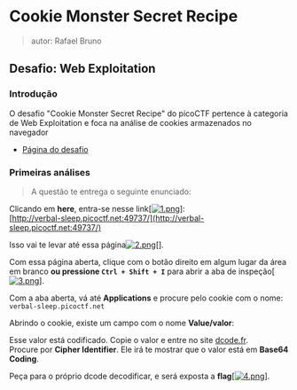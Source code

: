 # Cookie Monster Secret Recipe 

> autor: Rafael Bruno 

## Desafio: Web Exploitation

### Introdução 

O desafio "Cookie Monster Secret Recipe" do picoCTF pertence à categoria de Web Exploitation e foca na análise de cookies armazenados no navegador  
- [Página do desafio](https://play.picoctf.org/practice/challenge/469)

### Primeiras análises 

> A questão te entrega o seguinte enunciado:

Clicando em **here**, entra-se nesse link[[![1.png](https://i.postimg.cc/765XbVZJ/1.png)](https://postimg.cc/9RjynyTc)]:  
[http://verbal-sleep.picoctf.net:49737/](http://verbal-sleep.picoctf.net:49737/)

Isso vai te levar até essa página[![2.png](https://i.postimg.cc/dQXpR7MK/2.png)](https://postimg.cc/MX79qpKs)[].

Com essa página aberta, clique com o botão direito em algum lugar da área em branco **ou pressione `Ctrl + Shift + I`** para abrir a aba de inspeção[[![3.png](https://i.postimg.cc/RFwdc0wv/3.png)](https://postimg.cc/8JPLGNyY)].

Com a aba aberta, vá até **Applications** e procure pelo cookie com o nome:  
`verbal-sleep.picoctf.net`

Abrindo o cookie, existe um campo com o nome **Value/valor**:


Esse valor está codificado. Copie o valor e entre no site [dcode.fr](https://www.dcode.fr).  
Procure por **Cipher Identifier**. Ele irá te mostrar que o valor está em **Base64 Coding**.

Peça para o próprio dcode decodificar, e será exposta a **flag**[[![4.png](https://i.postimg.cc/7L00RWhV/4.png)](https://postimg.cc/8Fk7JwhJ)].




